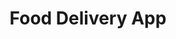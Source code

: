 ---
#preview
title: Food Delivery App
image: /img/portfolio/5.jpg
category: UI/UX Case Study
link: "https://www.behance.net/gallery/143540529/Food-Delivery-App-Mobile-UI-Design"
category_slug: ui-elements
content: "An end-to-end design for a food delivery app, focusing on intuitive and seamless user experience."
skills: ["UX Flows", "Visual Design", "Figma"]
#portfolio image size for masonry layout: horizontal, vertical, square
masonrySize: square

#full details
description:
  title: "Description Of The <br>Entire Project"
  content: "
      <p>Ut magna consequat nibh turpis, vitae donec turpis platea class. Egestas aenean tincidunt, torquent felis orci nibh aliquam.</p>
      <p>Ipsum curae curabitur dapibus non netus dolor ante ut laoreet, turpis faucibus sodales euismod conubia taciti quisque vestibulum, vitae adipiscing bibendum himenaeos lobortis dictum etiam mattis.</p>
  "

details:
  items:
    - label: "Created:"
      value: "Mar 25th, 2021"

    - label: "Client:"
      value: "Envato Marketplace"

    - label: "Category:"
      value: "Photographic, Flyer, Illustration"

    - label: "Dimensions:"
      value: "1920 x 1080px"

gallery:
  - image: /img/portfolio/1.jpg
    alt: image

  - image: /img/portfolio/10.jpg
    alt: image

---